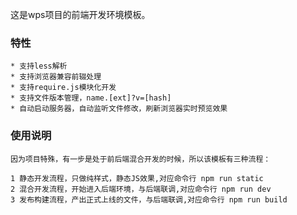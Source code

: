这是wps项目的前端开发环境模板。

### 特性

    * 支持less解析
    * 支持浏览器兼容前辍处理
    * 支持require.js模块化开发
    * 支持文件版本管理，name.[ext]?v=[hash]
    * 自动启动服务器，自动监听文件修改，刷新浏览器实时预览效果

### 使用说明

    因为项目特殊，有一步是处于前后端混合开发的时候，所以该模板有三种流程：

    1 静态开发流程，只做纯样式，静态JS效果,对应命令行 npm run static
    2 混合开发流程，开始进入后端环境，与后端联调,对应命令行 npm run dev
    3 发布构建流程，产出正式上线的文件，与后端联调,对应命令行 npm run build
